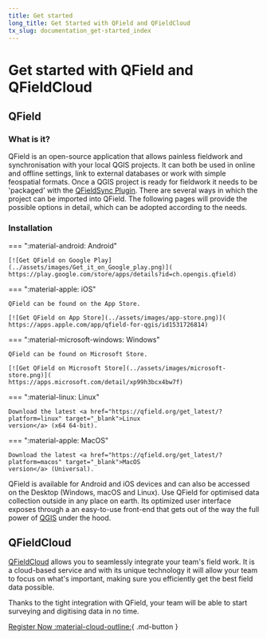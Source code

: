 ```yaml
---
title: Get started
long_title: Get Started with QField and QFieldCloud
tx_slug: documentation_get-started_index
---
```


# Get started with QField and QFieldCloud

## QField

### What is it?

QField is an open-source application that allows painless fieldwork and synchronisation with your local QGIS projects.
It can both be used in online and offline settings, link to external databases or work with simple feospatial formats.
Once a QGIS project is ready for fieldwork it needs to be 'packaged' with the [QFieldSync Plugin](../get-started/tutorials/get-started-qfs.md).
There are several ways in which the project can be imported into QField.
The following pages will provide the possible options in detail, which can be adopted according to the needs.

### Installation

=== ":material-android: Android"

    [![Get QField on Google Play](../assets/images/Get_it_on_Google_play.png)](
    https://play.google.com/store/apps/details?id=ch.opengis.qfield)

=== ":material-apple: iOS"

    QField can be found on the App Store.

    [![Get QField on App Store](../assets/images/app-store.png)](
    https://apps.apple.com/app/qfield-for-qgis/id1531726814)

=== ":material-microsoft-windows: Windows"

    QField can be found on Microsoft Store.

    [![Get QField on Microsoft Store](../assets/images/microsoft-store.png)](
    https://apps.microsoft.com/detail/xp99h3bcx4bw7f)

=== ":material-linux: Linux"

    Download the latest <a href="https://qfield.org/get_latest/?platform=linux" target="_blank">Linux
    version</a> (x64 64-bit).

=== ":material-apple: MacOS"

    Download the latest <a href="https://qfield.org/get_latest/?platform=macos" target="_blank">MacOS
    version</a> (Universal).

QField is available for Android and iOS devices and can also be accessed on the Desktop (Windows, macOS and Linux).
Use QField for optimised data collection outside in any place on earth.
Its optimized user interface exposes through a an easy-to-use front-end that gets out of the way the full power of [QGIS](https://qgis.org) under the hood.

## QFieldCloud

[QFieldCloud](https://qfield.cloud) allows you to seamlessly integrate your team's field work.
It is a cloud-based service and with its unique technology it will allow your team to focus on what's important, making sure you efficiently get the best field data possible.

Thanks to the tight integration with QField, your team will be able to start surveying and digitising data in no time.

[Register Now :material-cloud-outline:](https://app.qfield.cloud/accounts/signup/){ .md-button }
